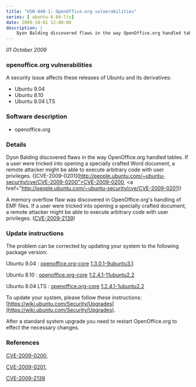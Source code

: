 ```yaml
---
title: "USN-840-1: OpenOffice.org vulnerabilities"
series: [ ubuntu-8.04-lts]
date: 2009-10-01 12:00:00
description: |
    Dyon Balding discovered flaws in the way OpenOffice.org handled tables. If a user were tricked into opening a specially crafted Word document, a remote attacker might be able to execute arbitrary code with user privileges. ([CVE-2009-0201](http://people.ubuntu.com/~ubuntu-security/cve/CVE-2009-0200">CVE-2009-0200</a>, <a href="http://people.ubuntu.com/~ubuntu-security/cve/CVE-2009-0201))
--- 
```

 
 

*01 October 2009*

### openoffice.org vulnerabilities

A security issue affects these releases of Ubuntu and its derivatives:

* Ubuntu 9.04
* Ubuntu 8.10
* Ubuntu 8.04 LTS

### Software description

* openoffice.org 

### Details

Dyon Balding discovered flaws in the way OpenOffice.org handled tables. If a user were tricked into opening a specially crafted Word document, a remote attacker might be able to execute arbitrary code with user privileges. ([CVE-2009-0201](http://people.ubuntu.com/~ubuntu-security/cve/CVE-2009-0200">CVE-2009-0200</a>, <a href="http://people.ubuntu.com/~ubuntu-security/cve/CVE-2009-0201))

A memory overflow flaw was discovered in OpenOffice.org&#39;s handling of EMF files. If a user were tricked into opening a specially crafted document, a remote attacker might be able to execute arbitrary code with user privileges. ([CVE-2009-2139](http://people.ubuntu.com/~ubuntu-security/cve/CVE-2009-2139)) 

### Update instructions

The problem can be corrected by updating your system to the following package version:

Ubuntu 9.04
 : [openoffice.org-core](https://launchpad.net/ubuntu/+source/openoffice.org) <span> [1:3.0.1-9ubuntu3.1](https://launchpad.net/ubuntu/+source/openoffice.org/1:3.0.1-9ubuntu3.1) </span> 

Ubuntu 8.10
 : [openoffice.org-core](https://launchpad.net/ubuntu/+source/openoffice.org) <span> [1:2.4.1-11ubuntu2.2](https://launchpad.net/ubuntu/+source/openoffice.org/1:2.4.1-11ubuntu2.2) </span> 

Ubuntu 8.04 LTS
 : [openoffice.org-core](https://launchpad.net/ubuntu/+source/openoffice.org) <span> [1:2.4.1-1ubuntu2.2](https://launchpad.net/ubuntu/+source/openoffice.org/1:2.4.1-1ubuntu2.2) </span> 

To update your system, please follow these instructions: [https://wiki.ubuntu.com/Security/Upgrades](https://wiki.ubuntu.com/Security/Upgrades).

After a standard system upgrade you need to restart OpenOffice.org to effect the necessary changes. 

### References

 
 [CVE-2009-0200](http://people.ubuntu.com/~ubuntu-security/cve/CVE-2009-0200), 

 [CVE-2009-0201](http://people.ubuntu.com/~ubuntu-security/cve/CVE-2009-0201), 

 [CVE-2009-2139](http://people.ubuntu.com/~ubuntu-security/cve/CVE-2009-2139)
 

